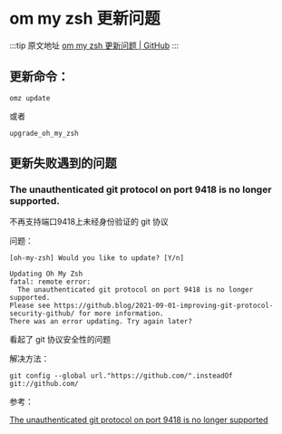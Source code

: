 # om my zsh 更新问题

  :::tip 原文地址
  [om my zsh 更新问题 | GitHub](https://github.com/tangxve/notes/issues/8)
  :::
  
## 更新命令：

```shell
omz update
```

或者

```shell
upgrade_oh_my_zsh
```

## 更新失败遇到的问题

### The unauthenticated git protocol on port 9418 is no longer supported.

不再支持端口9418上未经身份验证的 git 协议

问题：

```shell
[oh-my-zsh] Would you like to update? [Y/n]

Updating Oh My Zsh
fatal: remote error:
  The unauthenticated git protocol on port 9418 is no longer supported.
Please see https://github.blog/2021-09-01-improving-git-protocol-security-github/ for more information.
There was an error updating. Try again later?

```

看起了 git 协议安全性的问题

解决方法：

```shell
git config --global url."https://github.com/".insteadOf git://github.com/
```

参考：

[The unauthenticated git protocol on port 9418 is no longer supported](https://stackoverflow.com/questions/70663523/the-unauthenticated-git-protocol-on-port-9418-is-no-longer-supported)




